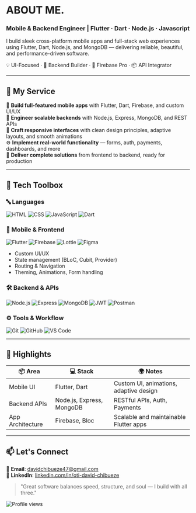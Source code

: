 # ABOUT ME.
### Mobile & Backend Engineer | Flutter · Dart · Node.js · Javascript

I build sleek cross-platform mobile apps and full-stack web experiences using Flutter, Dart, Node.js, and MongoDB — delivering reliable, beautiful, and performance-driven software.

💡 UI-Focused · 🔧 Backend Builder · 🧱 Firebase Pro · 📦 API Integrator

---

## 🎁 My Service

📱 **Build full-featured mobile apps** with Flutter, Dart, Firebase, and custom UI/UX  
🧠 **Engineer scalable backends** with Node.js, Express, MongoDB, and REST APIs  
🎨 **Craft responsive interfaces** with clean design principles, adaptive layouts, and smooth animations  
⚙️ **Implement real-world functionality** — forms, auth, payments, dashboards, and more  
🚀 **Deliver complete solutions** from frontend to backend, ready for production

---

## 🧰 Tech Toolbox

### 🔤 Languages  
![HTML](https://img.shields.io/badge/-HTML5-E34F26?logo=html5&logoColor=fff)
![CSS](https://img.shields.io/badge/-CSS3-1572B6?logo=css3&logoColor=fff)
![JavaScript](https://img.shields.io/badge/-JavaScript-F7DF1E?logo=javascript&logoColor=000)
![Dart](https://img.shields.io/badge/-Dart-0175C2?logo=dart&logoColor=fff)

### 📱 Mobile & Frontend  
![Flutter](https://img.shields.io/badge/-Flutter-02569B?logo=flutter&logoColor=white)
![Firebase](https://img.shields.io/badge/-Firebase-FFCA28?logo=firebase&logoColor=000)
![Lottie](https://img.shields.io/badge/-Lottie-00BCD4?logo=lottie&logoColor=fff)
![Figma](https://img.shields.io/badge/-Figma-F24E1E?logo=figma&logoColor=fff)

- Custom UI/UX  
- State management (BLoC, Cubit, Provider)  
- Routing & Navigation  
- Theming, Animations, Form handling

### 🛠️ Backend & APIs  
![Node.js](https://img.shields.io/badge/-Node.js-339933?logo=node.js&logoColor=fff)
![Express](https://img.shields.io/badge/-Express-000000?logo=express&logoColor=fff)
![MongoDB](https://img.shields.io/badge/-MongoDB-47A248?logo=mongodb&logoColor=fff)
![JWT](https://img.shields.io/badge/-JWT-000000?logo=jsonwebtokens&logoColor=fff)
![Postman](https://img.shields.io/badge/-Postman-FF6C37?logo=postman&logoColor=fff)

### ⚙️ Tools & Workflow  
![Git](https://img.shields.io/badge/-Git-F05032?logo=git&logoColor=fff)
![GitHub](https://img.shields.io/badge/-GitHub-181717?logo=github&logoColor=fff)
![VS Code](https://img.shields.io/badge/-VS_Code-007ACC?logo=visual-studio-code&logoColor=fff)

---

## 🧠 Highlights

| 📦 Area | 💻 Stack | 🌍 Notes |
|--------|---------|--------|
| Mobile UI | Flutter, Dart | Custom UI, animations, adaptive design |
| Backend APIs | Node.js, Express, MongoDB | RESTful APIs, Auth, Payments |
| App Architecture | Firebase, Bloc | Scalable and maintainable Flutter apps |

---

## 📫 Let's Connect

📧 **Email**: [davidchibueze47@gmail.com](mailto:davidchibueze47@gmail.com)  
💼 **LinkedIn**: [linkedin.com/in/oti-david-chibueze](https://linkedin.com/in/oti-david-chibueze)

> "Great software balances speed, structure, and soul — I build with all three."

![Profile views](https://komarev.com/ghpvc/?username=davidchibueze&color=blue&style=flat)
